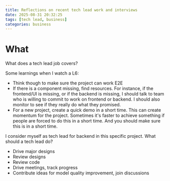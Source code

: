 ```yaml
---
title: Reflections on recent tech lead work and interviews
date: 2025-08-31 20:32:25
tags: [tech lead, business]
categories: business
---
```


# What
What does a tech lead job covers?

Some learnings when I watch a L6: 
- Think though to make sure the project can work E2E
- If there is a component missing, find resources. For instance, if the frontend/UI is missing, or if the backend is missing, I should talk to team who is willing to commit to work on frontend or backend. I should also monitor to see if they really do what they promised.
- For a new project, create a quick demo in a short time. This can create momentum for the project. Sometimes it's faster to achieve something if people are forced to do this in a short time. And you should make sure this is in a short time.

I consider myself as tech lead for backend in this specific project.
What should a tech lead do?
- Drive major designs
- Review designs
- Review code
- Drive meetings, track progress
- Contribute ideas for model quality improvement, join discussions